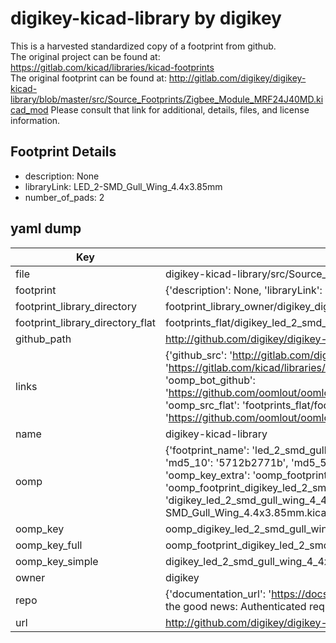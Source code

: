 # digikey-kicad-library by digikey  
This is a harvested standardized copy of a footprint from github.  
The original project can be found at:  
https://gitlab.com/kicad/libraries/kicad-footprints  
The original footprint can be found at:
http://gitlab.com/digikey/digikey-kicad-library/blob/master/src/Source_Footprints/Zigbee_Module_MRF24J40MD.kicad_mod
Please consult that link for additional, details, files, and license information.  
## Footprint Details
* description: None  
* libraryLink: LED_2-SMD_Gull_Wing_4.4x3.85mm  
* number_of_pads: 2  
## yaml dump  
| Key | Value |  
| --- | --- |  
| file | digikey-kicad-library/src/Source_Footprints/LED_2-SMD_Gull_Wing_4.4x3.85mm.kicad_mod |  
| footprint | {'description': None, 'libraryLink': 'LED_2-SMD_Gull_Wing_4.4x3.85mm', 'number_of_pads': 2} |  
| footprint_library_directory | footprint_library_owner/digikey_digikey-kicad-library |  
| footprint_library_directory_flat | footprints_flat/digikey_led_2_smd_gull_wing_4_4x3_85mm_led_2_smd_gull_wing_4_4x3_85mm/working |  
| github_path | http://github.com/digikey/digikey-kicad-library/blob/master/src/Source_Footprints/LED_2-SMD_Gull_Wing_4.4x3.85mm.kicad_mod |  
| links | {'github_src': 'http://gitlab.com/digikey/digikey-kicad-library/blob/master/src/Source_Footprints/Zigbee_Module_MRF24J40MD.kicad_mod', 'github_src_repo': 'https://gitlab.com/kicad/libraries/kicad-footprints', 'oomp_bot': 'footprints/digikey_led_2_smd_gull_wing_4_4x3_85mm_led_2_smd_gull_wing_4_4x3_85mm/working', 'oomp_bot_github': 'https://github.com/oomlout/oomlout_oomp_footprint_bot/tree/main/footprints/digikey_led_2_smd_gull_wing_4_4x3_85mm_led_2_smd_gull_wing_4_4x3_85mm/working', 'oomp_src_flat': 'footprints_flat/footprints_flat/digikey_led_2_smd_gull_wing_4_4x3_85mm_led_2_smd_gull_wing_4_4x3_85mm/working', 'oomp_src_flat_github': 'https://github.com/oomlout/oomlout_oomp_footprint_src/tree/main/footprints_flat/digikey_led_2_smd_gull_wing_4_4x3_85mm_led_2_smd_gull_wing_4_4x3_85mm/working'} |  
| name | digikey-kicad-library |  
| oomp | {'footprint_name': 'led_2_smd_gull_wing_4_4x3_85mm', 'library_name': 'led_2_smd_gull_wing_4_4x3_85mm_kicad_mod', 'md5': '5712b2771bd8e0bc382acefe3b3c4a06', 'md5_10': '5712b2771b', 'md5_5': '5712b', 'md5_6': '5712b2', 'oomp_key': 'oomp_digikey_led_2_smd_gull_wing_4_4x3_85mm_led_2_smd_gull_wing_4_4x3_85mm', 'oomp_key_extra': 'oomp_footprint_digikey_led_2_smd_gull_wing_4_4x3_85mm_led_2_smd_gull_wing_4_4x3_85mm', 'oomp_key_full': 'oomp_footprint_digikey_led_2_smd_gull_wing_4_4x3_85mm_led_2_smd_gull_wing_4_4x3_85mm_5712b2', 'oomp_key_simple': 'digikey_led_2_smd_gull_wing_4_4x3_85mm_led_2_smd_gull_wing_4_4x3_85mm', 'original_filename': 'digikey-kicad-library/src/Source_Footprints/LED_2-SMD_Gull_Wing_4.4x3.85mm.kicad_mod', 'owner_name': 'digikey'} |  
| oomp_key | oomp_digikey_led_2_smd_gull_wing_4_4x3_85mm_led_2_smd_gull_wing_4_4x3_85mm |  
| oomp_key_full | oomp_footprint_digikey_led_2_smd_gull_wing_4_4x3_85mm_led_2_smd_gull_wing_4_4x3_85mm |  
| oomp_key_simple | digikey_led_2_smd_gull_wing_4_4x3_85mm_led_2_smd_gull_wing_4_4x3_85mm |  
| owner | digikey |  
| repo | {'documentation_url': 'https://docs.github.com/rest/overview/resources-in-the-rest-api#rate-limiting', 'message': "API rate limit exceeded for 84.66.173.59. (But here's the good news: Authenticated requests get a higher rate limit. Check out the documentation for more details.)"} |  
| url | http://github.com/digikey/digikey-kicad-library |  

